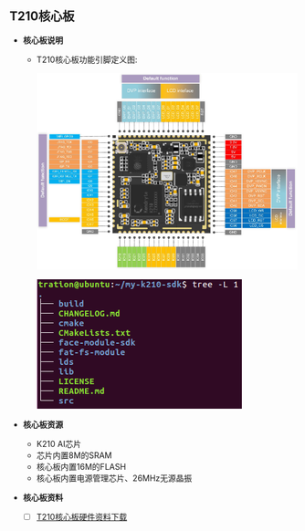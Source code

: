 ## T210核心板

- **核心板说明**

  - T210核心板功能引脚定义图:

    ![](/images/T210_sipeed_pin.png)
    
    ![](/images/sdk-tree.png)

- **核心板资源**
  
  - K210 AI芯片
  - 芯片内置8M的SRAM
  - 核心板内置16M的FLASH
  - 核心板内置电源管理芯片、26MHz无源晶振
  
- **核心板资料**
  
  - [ ] [T210核心板硬件资料下载](http://res.ai-alloy.com/AlloyEyes/HDK.rar)

